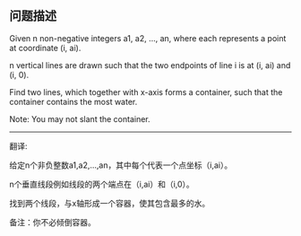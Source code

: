 ## 问题描述
Given n non-negative integers a1, a2, ..., an,
where each represents a point at coordinate (i, ai).

n vertical lines are drawn
such that the two endpoints of line i is at (i, ai) and (i, 0).

Find two lines, which together with x-axis forms a container,
such that the container contains the most water.

Note: You may not slant the container.

<hr />

翻译:

给定n个非负整数a1,a2,...,an，其中每个代表一个点坐标（i,ai）。

n个垂直线段例如线段的两个端点在（i,ai）和（i,0）。

找到两个线段，与x轴形成一个容器，使其包含最多的水。

备注：你不必倾倒容器。


